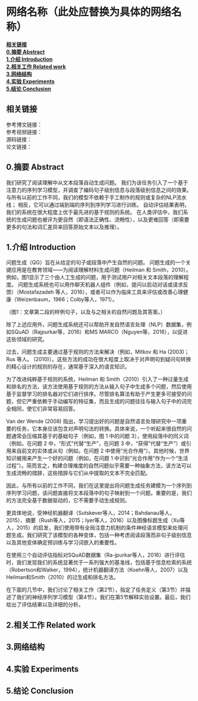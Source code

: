 # 网络名称（此处应替换为具体的网络名称）

[**相关链接**](#相关链接)  
[**0.摘要 Abstract**](#0.摘要Abstract)  
[**1.介绍 Introduction**](#1.介绍Introduction)  
[**2.相关工作 Related work**](#2.相关工作Relatedwork)  
[**3.网络结构**](#3.网络结构)  
[**4.实验 Experiments**](#4.实验Experiments)  
[**5.结论 Conclusion**](#5.结论Conclusion)  



## 相关链接
参考博文链接：  
参考视频链接：  
源码链接：  
论文链接：  

<a id="0.摘要Abstract"></a>
## 0.摘要 Abstract

我们研究了阅读理解中从文本段落自动生成问题。 我们为该任务引入了一个基于注意力的序列学习模型，并调查了编码句子级别信息与段落级别信息之间的效果。 与所有以前的工作不同，我们的模型不依赖于手工制作的规则或复杂的NLP流水线； 相反，它可以通过端到端的序列到序列学习进行训练。 自动评估结果表明，我们的系统在很大程度上优于最先进的基于规则的系统。 在人类评估中，我们系统的生成问题也被评为更自然（即语法正确性、流畅性），以及更难回答（即需要更多的句法和词汇差异来回答原始文本以及推理）。

<a id="1.介绍Introduction"></a>
## 1.介绍 Introduction

问题生成（QG）旨在从给定的句子或段落中产生自然的问题。 问题生成的一个关键应用是在教育领域——为阅读理解材料生成问题（Heilman 和 Smith，2010）。例如，图1显示了三个由人工生成的问题，用于测试用户对相关文本段落的理解程度。 问题生成系统也可以用作聊天机器人组件（例如，提问以启动对话或请求反馈）（Mostafazadeh 等人，2016），或者可以作为临床工具来评估或改善心理健康（Weizenbaum，1966；Colby等人，1971）。

（图1：文章第二段的样例句子，以及与之相关的自然问题及其答案。）

除了上述应用外，问题生成系统还可以帮助开发自然语言处理（NLP）数据集，例如SQuAD（Rajpurkar等，2016）和MS MARCO（Nguyen等，2016），以促进这些领域的研究。

过去，问题生成主要通过基于规则的方法来解决（例如，Mitkov 和 Ha (2003)；Rus 等人。 (2010)）。这些方法的成功在很大程度上取决于对声明句到疑问句转换的精心设计的规则的存在，通常基于深入的语言知识。

为了改进纯粹基于规则的系统，Heilman 和 Smith（2010）引入了一种过量生成和排名的方法，该方法使用基于规则的方法从输入句子中生成多个问题，然后使用基于监督学习的排名器对它们进行排序。尽管排名算法有助于产生更多可接受的问题，但它严重依赖于手动编写的特征集，而且生成的问题往往与输入句子中的词完全相同，使它们非常容易回答。

Van der Wende (2008) 指出，学习提出好的问题是自然语言处理研究中一项重要的任务，它本身应该包含对声明句法的转换。具体来说，一个听起来很自然的问题通常会压缩其基于的基础句子（例如，图 1 中的问题 3），使用段落中的同义词（例如，在问题 2 中，“形式”代替“生产”，在问题 3 中，“获得”代替“生产”）或引用来自前文的实体或从句（例如，在问题 2 中使用“光合作用”）。其他时候，世界知识被用来产生一个好的问题（例如，在问题 1 中识别“光合作用”作为一个“生活过程”）。简而言之，构建合理难度的自然问题似乎需要一种抽象方法，该方法可以生成流畅的措辞，这些措辞与它们从中提取的文本不完全匹配。

因此，与所有以前的工作不同，我们在这里提出将问题生成任务建模为一个序列到序列学习问题，该问题直接将文本段落中的句子映射到一个问题。重要的是，我们的方法完全基于数据驱动的，它不需要手动生成规则。

更具体地说，受神经机器翻译（Sutskever等人，2014；Bahdanau等人，2015）、摘要（Rush等人，2015；Iyer等人，2016）以及图像标题生成（Xu等人，2015）的启发，我们使用带有全局注意力机制的条件神经语言模型来处理问题生成。我们研究了该模型的各种变体，包括一种考虑阅读段落而非句子级别信息以及其他变体确定预训练与学习词嵌入的重要性。

在使用三个自动评估指标对SQuAD数据集（Ra-jpurkar等人，2016）进行评估时，我们发现我们的系统显著优于一系列强大的基准线，包括基于信息检索的系统（Robertson和Walker，1994），统计机器翻译方法（Koehn等人，2007）以及Heilman和Smith（2010）的过生成和排名方法。

在下面的几节中，我们讨论了相关工作（第2节），指定了任务定义（第3节）并描述了我们的神经序列学习模型（第4节）。我们在第5节解释实验设置。最后，我们给出了评估结果以及详细的分析。

<a id="2.相关工作Relatedwork"></a>
## 2.相关工作 Related work


<a id="3.网络结构"></a>
## 3.网络结构


<a id="4.实验Experiments"></a>
## 4.实验 Experiments

<a id="5.结论Conclusion"></a>
## 5.结论 Conclusion










